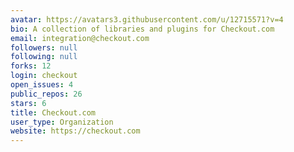 ```yaml
---
avatar: https://avatars3.githubusercontent.com/u/12715571?v=4
bio: A collection of libraries and plugins for Checkout.com
email: integration@checkout.com
followers: null
following: null
forks: 12
login: checkout
open_issues: 4
public_repos: 26
stars: 6
title: Checkout.com
user_type: Organization
website: https://checkout.com
---
```

